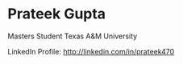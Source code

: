 # Prateek Gupta
Masters Student 
Texas A&M University

LinkedIn Profile: http://linkedin.com/in/prateek470
